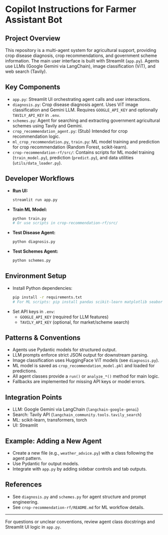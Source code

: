 # Copilot Instructions for Farmer Assistant Bot

## Project Overview
This repository is a multi-agent system for agricultural support, providing crop disease diagnosis, crop recommendations, and government scheme information. The main user interface is built with Streamlit (`app.py`). Agents use LLMs (Google Gemini via LangChain), image classification (ViT), and web search (Tavily).

## Key Components
- `app.py`: Streamlit UI orchestrating agent calls and user interactions.
- `diagnosis.py`: Crop disease diagnosis agent. Uses ViT image classification and Gemini LLM. Requires `GOOGLE_API_KEY` and optionally `TAVILY_API_KEY` in `.env`.
- `schemes.py`: Agent for searching and extracting government agricultural schemes using Tavily and Gemini.
- `crop_recommendation_agent.py`: (Stub) Intended for crop recommendation logic.
- `ml_crop_recommendation.py`, `train.py`: ML model training and prediction for crop recommendation (Random Forest, scikit-learn).
- `crop-recommendation-rf/src/`: Contains scripts for ML model training (`train_model.py`), prediction (`predict.py`), and data utilities (`utils/data_loader.py`).

## Developer Workflows
- **Run UI:**
  ```bash
  streamlit run app.py
  ```
- **Train ML Model:**
  ```bash
  python train.py
  # Or use scripts in crop-recommendation-rf/src/
  ```
- **Test Disease Agent:**
  ```bash
  python diagnosis.py
  ```
- **Test Schemes Agent:**
  ```bash
  python schemes.py
  ```

## Environment Setup
- Install Python dependencies:
  ```bash
  pip install -r requirements.txt
  # For ML scripts: pip install pandas scikit-learn matplotlib seaborn
  ```
- Set API keys in `.env`:
  - `GOOGLE_API_KEY` (required for LLM features)
  - `TAVILY_API_KEY` (optional, for market/scheme search)

## Patterns & Conventions
- Agents use Pydantic models for structured output.
- LLM prompts enforce strict JSON output for downstream parsing.
- Image classification uses HuggingFace ViT models (see `diagnosis.py`).
- ML model is saved as `crop_recommendation_model.pkl` and loaded for predictions.
- All agent classes provide a `run()` or `analyze_*()` method for main logic.
- Fallbacks are implemented for missing API keys or model errors.

## Integration Points
- LLM: Google Gemini via LangChain (`langchain-google-genai`)
- Search: Tavily API (`langchain_community.tools.tavily_search`)
- ML: scikit-learn, transformers, torch
- UI: Streamlit

## Example: Adding a New Agent
- Create a new file (e.g., `weather_advice.py`) with a class following the agent pattern.
- Use Pydantic for output models.
- Integrate with `app.py` by adding sidebar controls and tab outputs.

## References
- See `diagnosis.py` and `schemes.py` for agent structure and prompt engineering.
- See `crop-recommendation-rf/README.md` for ML workflow details.

---
For questions or unclear conventions, review agent class docstrings and Streamlit UI logic in `app.py`.
